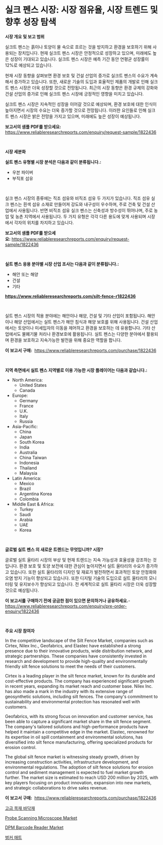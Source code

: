 <p><h1>실크 펜스 시장: 시장 점유율, 시장 트렌드 및 향후 성장 탐색</h1></p><p><strong>시장 개요 및 보고 범위</strong></p>
<p><p>실크트 펜스는 흙이나 토양이 물 속으로 흐르는 것을 방지하고 환경을 보호하기 위해 사용되는 장치입니다. 현재 실크트 펜스 시장은 안정적으로 성장하고 있으며, 미래에도 높은 성장이 기대되고 있습니다. 실크트 펜스 시장은 예측 기간 동안 연평균 성장률이 12%로 예상되고 있습니다.</p><p>현재 시장 동향을 살펴보면 환경 보호 및 건설 산업의 증가로 실크트 펜스의 수요가 계속해서 증가하고 있습니다. 또한, 새로운 기술의 도입과 효율적인 제품의 개발로 인해 실크트 펜스 시장은 더욱 성장할 것으로 전망됩니다. 최근의 시장 동향은 환경 규제의 강화와 건설 산업의 증가로 인해 실크트 펜스 시장에 긍정적인 영향을 미치고 있습니다.</p><p>실크트 펜스 시장은 지속적인 성장을 이어갈 것으로 예상되며, 환경 보호에 대한 인식이 높아지면서 시장의 수요는 더욱 증가할 것으로 전망됩니다. 이러한 요인들로 인해 실크트 펜스 시장은 밝은 전망을 가지고 있으며, 미래에도 높은 성장이 예상됩니다.</p></p>
<p><strong>보고서의 샘플 PDF를 받으세요:</strong> <a href="https://www.reliableresearchreports.com/enquiry/request-sample/1822436">https://www.reliableresearchreports.com/enquiry/request-sample/1822436</a></p>
<p>&nbsp;</p>
<p><strong>시장 세분화</strong></p>
<p><strong>실트 펜스 유형별 시장 분석은 다음과 같이 분류됩니다.:</strong></p>
<p><ul><li>우븐 파이버</li><li>부직포 섬유</li></ul></p>
<p>&nbsp;</p>
<p><p>실크 펜스 시장의 종류에는 직조 섬유와 비직조 섬유 두 가지가 있습니다. 직조 섬유 실크 펜스는 흰색 섬유 소재로 만들어져 강도와 내구성이 우수하며, 주로 건축 및 건설 산업에서 사용됩니다. 반면 비직조 섬유 실크 펜스는 신축성과 방수성이 뛰어나며, 주로 농업 및 농촌 지역에서 사용됩니다. 두 가지 유형은 각각 다른 용도에 맞게 사용되며 시장에서 각자의 위치를 차지하고 있습니다.</p></p>
<p><strong>보고서의 샘플 PDF를 받으세요:</strong>&nbsp;<a href="https://www.reliableresearchreports.com/enquiry/request-sample/1822436">https://www.reliableresearchreports.com/enquiry/request-sample/1822436</a></p>
<p>&nbsp;</p>
<p><strong> 실트 펜스 응용 분야별 시장 산업 조사는 다음과 같이 분류됩니다.:</strong></p>
<p><ul><li>해안 또는 해양</li><li>건설</li><li>기타</li></ul></p>
<p><strong><a href="https://www.reliableresearchreports.com/silt-fence-r1822436">https://www.reliableresearchreports.com/silt-fence-r1822436</a></strong></p>
<p>&nbsp;</p>
<p><p>실트 펜스 시장의 적용 분야에는 해안이나 해양, 건설 및 기타 산업이 포함됩니다. 해안이나 해양 산업에서는 실트 펜스가 해안 침식과 해양 보호를 위해 사용됩니다. 건설 산업에서는 토양이나 미세입자의 이동을 제어하고 환경을 보호하는 데 유용합니다. 기타 산업에서도 물폐기물 처리나 환경보호에 활용됩니다. 실트 펜스는 다양한 분야에서 활용되며 환경을 보호하고 지속가능한 발전을 위해 중요한 역할을 합니다.</p></p>
<p><strong>이 보고서 구매:</strong>&nbsp; <a href="https://www.reliableresearchreports.com/purchase/1822436">https://www.reliableresearchreports.com/purchase/1822436</a></p>
<p>&nbsp;</p>
<p><strong>지역 측면에서 실트 펜스 지역별로 이용 가능한 시장 플레이어는 다음과 같습니다.:</strong></p>
<p><ul>
    <li>
        North America:
        <ul>
            <li>United States</li>
            <li>Canada</li>
        </ul>
    </li>
    <li>
        Europe:
        <ul>
            <li>Germany</li>
            <li>France</li>
            <li>U.K.</li>
            <li>Italy</li>
            <li>Russia</li>
        </ul>
    </li>
    <li>
        Asia-Pacific:
        <ul>
            <li>China</li>
            <li>Japan</li>
            <li>South Korea</li>
            <li>India</li>
            <li>Australia</li>
            <li>China Taiwan</li>
            <li>Indonesia</li>
            <li>Thailand</li>
            <li>Malaysia</li>
        </ul>
    </li>
    <li>
        Latin America:
        <ul>
            <li>Mexico</li>
            <li>Brazil</li>
            <li>Argentina Korea</li>
            <li>Colombia</li>
        </ul>
    </li>
    <li>
        Middle East & Africa:
        <ul>
            <li>Turkey</li>
            <li>Saudi</li>
            <li>Arabia</li>
            <li>UAE</li>
            <li>Korea</li>
        </ul>
    </li>
    </ul></p>
<p>&nbsp;</p>
<p><strong>글로벌 실트 펜스 의 새로운 트렌드는 무엇입니까? 시장?</strong></p>
<p><p>글로벌 실트 울타리 시장의 부상 및 현재 트렌드는 지속 가능성과 효율성을 강조하는 것입니다. 환경 보호 및 토양 보전에 대한 관심이 높아지면서 실트 울타리의 수요가 증가하고 있습니다. 또한 실트 울타리의 디자인 및 재료가 발전하면서 효과적인 토양 안정화와 오염 방지 기능이 향상되고 있습니다. 또한 디지털 기술의 도입으로 실트 울타리의 모니터링 및 유지보수가 향상되고 있습니다. 전 세계적으로 실트 울타리 시장은 더욱 성장할 것으로 예상됩니다.</p></p>
<p><strong>이 보고서를 구매하기 전에 궁금한 점이 있으면 문의하거나 공유하세요.</strong>- <a href="https://www.reliableresearchreports.com/enquiry/pre-order-enquiry/1822436">https://www.reliableresearchreports.com/enquiry/pre-order-enquiry/1822436</a></p>
<p>&nbsp;</p>
<p><strong>주요 시장 참여자</strong></p>
<p><p>In the competitive landscape of the Silt Fence Market, companies such as Cirtex, Nilex Inc., Geofabrics, and Elastec have established a strong presence due to their innovative products, wide distribution network, and strategic partnerships. These companies have consistently invested in research and development to provide high-quality and environmentally friendly silt fence solutions to meet the needs of their customers.</p><p>Cirtex is a leading player in the silt fence market, known for its durable and cost-effective products. The company has experienced significant growth in recent years, expanding its market reach and customer base. Nilex Inc. has also made a mark in the industry with its extensive range of geosynthetic solutions, including silt fences. The company's commitment to sustainability and environmental protection has resonated well with customers.</p><p>Geofabrics, with its strong focus on innovation and customer service, has been able to capture a significant market share in the silt fence segment. The company's tailored solutions and high-performance products have helped it maintain a competitive edge in the market. Elastec, renowned for its expertise in oil spill containment and environmental solutions, has diversified into silt fence manufacturing, offering specialized products for erosion control.</p><p>The global silt fence market is witnessing steady growth, driven by increasing construction activities, infrastructure development, and environmental regulations. The adoption of silt fence solutions for erosion control and sediment management is expected to fuel market growth further. The market size is estimated to reach USD 200 million by 2025, with key players focusing on product innovation, expansion into new markets, and strategic collaborations to drive sales revenue.</p></p>
<p><strong>이 보고서 구매:</strong>&nbsp;&nbsp;<a href="https://www.reliableresearchreports.com/purchase/1822436">https://www.reliableresearchreports.com/purchase/1822436</a></p>
<p><p><a href="https://medium.com/@birdieynch/%EA%B3%A0%EA%B8%89-%EB%AA%A9%EC%9E%AC-%EB%B0%94%EB%8B%A5-%EC%8B%9C%EC%9E%A5-%EA%B7%9C%EB%AA%A8-cagr-%ED%8A%B8%EB%A0%8C%EB%93%9C-2024-2030-4e877d3d354f">고급 목재 바닥재</a></p><p><a href="https://github.com/markusgodoy/Market-Research-Report-List-3/blob/main/probe-scanning-microscope-market.md">Probe Scanning Microscope Market</a></p><p><a href="https://github.com/luckyshygirl/Market-Research-Report-List-4/blob/main/dpm-barcode-reader-market.md">DPM Barcode Reader Market</a></p><p><a href="https://github.com/trmesnao7959541/Market-Research-Report-List-1/blob/main/920093930379.md">벙커 매트</a></p></p>